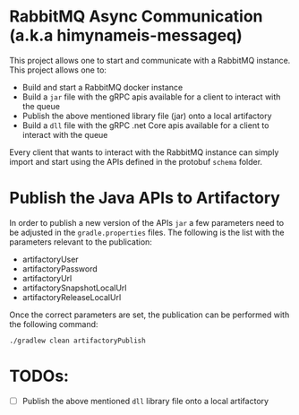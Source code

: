 # RabbitMQ Async Communication (a.k.a himynameis-messageq)

This project allows one to start and communicate with a RabbitMQ instance. This project allows one to:

- Build and start a RabbitMQ docker instance
- Build a `jar` file with the gRPC apis available for a client to interact with the queue
- Publish the above mentioned library file (jar) onto a local artifactory
- Build a `dll` file with the gRPC .net Core apis available for a client to interact with the queue

Every client that wants to interact with the RabbitMQ instance can simply import and start using the APIs defined in the protobuf `schema` folder.

# Publish the Java APIs to Artifactory

In order to publish a new version of the APIs `jar` a few parameters need to be adjusted in the `gradle.properties` files. The following is the list with the parameters relevant to the publication:  

- artifactoryUser
- artifactoryPassword
- artifactoryUrl
- artifactorySnapshotLocalUrl
- artifactoryReleaseLocalUrl

Once the correct parameters are set, the publication can be performed with the following command: 

```./gradlew clean artifactoryPublish```

# TODOs:
- [ ] Publish the above mentioned `dll` library file onto a local artifactory  